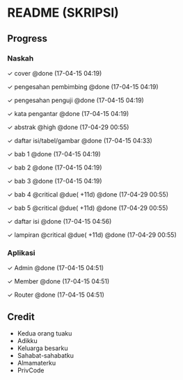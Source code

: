 # README (SKRIPSI)

## Progress

### Naskah
 
 ✓  cover @done (17-04-15 04:19)

 ✓  pengesahan pembimbing @done (17-04-15 04:19)

 ✓  pengesahan penguji @done (17-04-15 04:19)

 ✓  kata pengantar @done (17-04-15 04:19)

 ✓  abstrak @high @done (17-04-29 00:55)

 ✓  daftar isi/tabel/gambar @done (17-04-15 04:33)

 ✓  bab 1 @done (17-04-15 04:19)

 ✓  bab 2 @done (17-04-15 04:19)

 ✓  bab 3 @done (17-04-15 04:19)

 ✓   bab 4 @critical @due( +11d) @done (17-04-29 00:55)

 ✓   bab 5 @critical @due( +11d) @done (17-04-29 00:55)

 ✓  daftar isi @done (17-04-15 04:56)

 ✓   lampiran @critical @due( +11d) @done (17-04-29 00:55)

### Aplikasi

 ✓  Admin @done (17-04-15 04:51)

 ✓  Member @done (17-04-15 04:51)

 ✓  Router @done (17-04-15 04:51)

## Credit

+ Kedua orang tuaku
+ Adikku
+ Keluarga besarku
+ Sahabat-sahabatku
+ Almamaterku
+ PrivCode